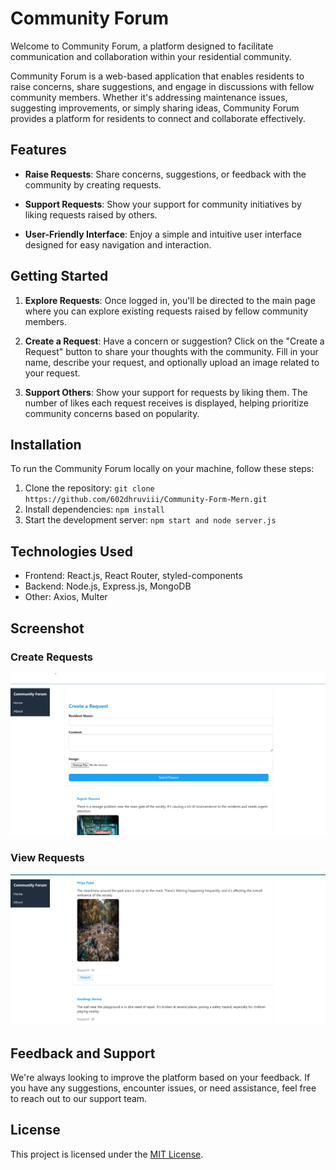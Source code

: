 # Community Forum

Welcome to Community Forum, a platform designed to facilitate communication and collaboration within your residential community.

Community Forum is a web-based application that enables residents to raise concerns, share suggestions, and engage in discussions with fellow community members. Whether it's addressing maintenance issues, suggesting improvements, or simply sharing ideas, Community Forum provides a platform for residents to connect and collaborate effectively.

## Features

- **Raise Requests**: Share concerns, suggestions, or feedback with the community by creating requests.
  
- **Support Requests**: Show your support for community initiatives by liking requests raised by others.

- **User-Friendly Interface**: Enjoy a simple and intuitive user interface designed for easy navigation and interaction.

## Getting Started

1. **Explore Requests**: Once logged in, you'll be directed to the main page where you can explore existing requests raised by fellow community members.

2. **Create a Request**: Have a concern or suggestion? Click on the "Create a Request" button to share your thoughts with the community. Fill in your name, describe your request, and optionally upload an image related to your request.

3. **Support Others**: Show your support for requests by liking them. The number of likes each request receives is displayed, helping prioritize community concerns based on popularity.

## Installation

To run the Community Forum locally on your machine, follow these steps:

1. Clone the repository: `git clone https://github.com/602dhruviii/Community-Form-Mern.git`
2. Install dependencies: `npm install`
3. Start the development server: `npm start and node server.js`

## Technologies Used

- Frontend: React.js, React Router, styled-components
- Backend: Node.js, Express.js, MongoDB
- Other: Axios, Multer

## Screenshot
### Create Requests
![Create Requests](./Images/im1.png)
### View Requests
![View Requests](./Images/im2.png)

## Feedback and Support

We're always looking to improve the platform based on your feedback. If you have any suggestions, encounter issues, or need assistance, feel free to reach out to our support team.

## License

This project is licensed under the [MIT License](https://opensource.org/licenses/MIT).
